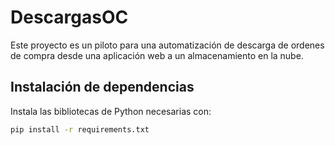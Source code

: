 # DescargasOC
Este proyecto es un piloto para una automatización de descarga de ordenes de compra desde una aplicación web a un almacenamiento en la nube.

## Instalación de dependencias

Instala las bibliotecas de Python necesarias con:

```bash
pip install -r requirements.txt
```

